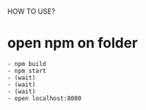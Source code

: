 HOW TO USE?

# open npm on folder
	- npm build
	- npm start
	- (wait)
	- (wait)
	- (wait)
	- open localhost:8080
